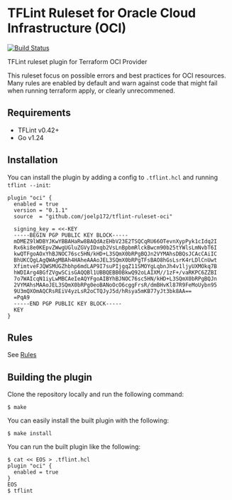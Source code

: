 # TFLint Ruleset for Oracle Cloud Infrastructure (OCI)
[![Build Status](https://github.com/joelp172/tflint-ruleset-oci/actions/workflows/build.yml/badge.svg?branch=main)](https://github.com/joelp172/tflint-ruleset-oci/actions)

TFLint ruleset plugin for Terraform OCI Provider

This ruleset focus on possible errors and best practices for OCI resources. Many rules are enabled by default and warn against code that might fail when running terraform apply, or clearly unrecommened.

## Requirements

- TFLint v0.42+
- Go v1.24

## Installation

You can install the plugin by adding a config to `.tflint.hcl` and running `tflint --init`:

```hcl
plugin "oci" {
  enabled = true
  version = "0.1.1"
  source  = "github.com/joelp172/tflint-ruleset-oci"

  signing_key = <<-KEY
  -----BEGIN PGP PUBLIC KEY BLOCK-----
  mDMEZ9lWDBYJKwYBBAHaRw8BAQdAzEHbV23E2TSQCqRU66OTevnXypPyk1cIdq2I
  Rx6ki8e0KEpvZWwgUGluZGVyIDxqb2VsLnBpbmRlckBwcm90b25tYWlsLmNvbT6I
  kwQTFgoAOxYhBJNOC76sc5HN/kHD+L3SQmX0bRPgBQJn2VYMAhsDBQsJCAcCAiIC
  BhUKCQgLAgQWAgMBAh4HAheAAAoJEL3SQmX0bRPgTFsBAO8hGsLsrK4rLDlCnUwt
  XfimtveFJQWSMUGZhbhp6mdLAP9I7suPIjgqZ11SMOYgLqbnJh4v1ljyUXMOkq7B
  hWDIArg4BGfZVgwSCisGAQQBl1UBBQEBB0BkwQ92oLAIXM//1zF+/vaRKPC6ZZBI
  7o7WAIcqN1iyLwMBCAeIeAQYFgoAIBYhBJNOC76sc5HN/kHD+L3SQmX0bRPgBQJn
  2VYMAhsMAAoJEL3SQmX0bRPg0eoBANoOcO6cggFrsR/dmBHvKl87R9FeMoUybn95
  9U3mQXOmAQCRsREiV4yzLsR2oCTQJyJ5d/hRsya5mKB77yJt3bk8AA==
  =PqA9
  -----END PGP PUBLIC KEY BLOCK-----
  KEY
}
```

## Rules

See [Rules](docs/rules/README.md)

## Building the plugin

Clone the repository locally and run the following command:

```
$ make
```

You can easily install the built plugin with the following:

```
$ make install
```

You can run the built plugin like the following:

```
$ cat << EOS > .tflint.hcl
plugin "oci" {
  enabled = true
}
EOS
$ tflint
```
